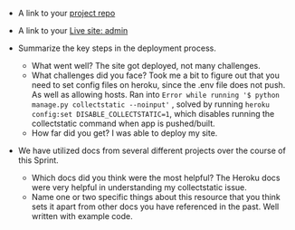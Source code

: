 - A link to your [project repo](https://github.com/cassidyjamesw/Intro-Django)
- A link to your [Live site: admin](https://cassidy-djangosprint.herokuapp.com/admin/)

- Summarize the key steps in the deployment process.
  - What went well?
    The site got deployed, not many challenges.
  - What challenges did you face?
    Took me a bit to figure out that you need to set config files on heroku, since the .env file does not push. As well as allowing hosts.
    Ran into `Error while running '$ python manage.py collectstatic --noinput'` , solved by running `heroku config:set DISABLE_COLLECTSTATIC=1`, which disables running the collectstatic command when app is pushed/built.
  - How far did you get?
    I was able to deploy my site.
- We have utilized docs from several different projects over the course of this Sprint.
  - Which docs did you think were the most helpful?
    The Heroku docs were very helpful in understanding my collectstatic issue.
  - Name one or two specific things about this resource that you think sets it apart from other docs you have referenced in the past.
    Well written with example code.
